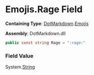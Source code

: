 # Emojis\.Rage Field

**Containing Type**: [DotMarkdown](../../README.md)\.[Emojis](../README.md)

**Assembly**: DotMarkdown\.dll

```csharp
public const string Rage = ":rage:"
```

### Field Value

System\.[String](https://docs.microsoft.com/en-us/dotnet/api/system.string)